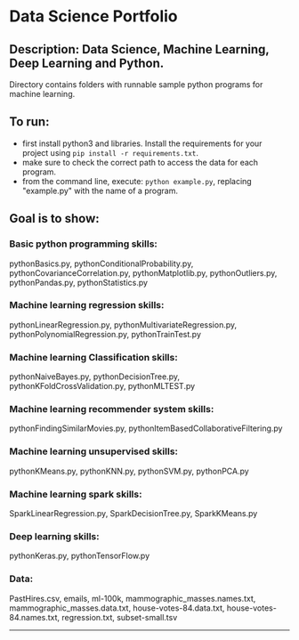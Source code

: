 # Data Science Portfolio

## Description: Data Science, Machine Learning, Deep Learning and Python.
Directory contains folders with runnable sample python programs for machine learning.

## To run:
- first install python3 and libraries. Install the requirements for your project using `pip install -r requirements.txt`. 
- make sure to check the correct path to access the data for each program.
- from the command line, execute: `python example.py`, replacing "example.py" with the name of a program.

## Goal is to show:

### Basic python programming skills: 
pythonBasics.py, pythonConditionalProbability.py, pythonCovarianceCorrelation.py, pythonMatplotlib.py, pythonOutliers.py, pythonPandas.py, pythonStatistics.py

### Machine learning regression skills: 
pythonLinearRegression.py, pythonMultivariateRegression.py, pythonPolynomialRegression.py, pythonTrainTest.py

### Machine learning Classification skills: 
pythonNaiveBayes.py, pythonDecisionTree.py, pythonKFoldCrossValidation.py, pythonMLTEST.py 

### Machine learning recommender system skills:
pythonFindingSimilarMovies.py, pythonItemBasedCollaborativeFiltering.py

### Machine learning unsupervised skills: 
pythonKMeans.py, pythonKNN.py, pythonSVM.py, pythonPCA.py

### Machine learning spark skills:
SparkLinearRegression.py, SparkDecisionTree.py, SparkKMeans.py

### Deep learning skills: 
pythonKeras.py, pythonTensorFlow.py

### Data: 
PastHires.csv, emails, ml-100k, mammographic_masses.names.txt, mammographic_masses.data.txt, house-votes-84.data.txt, house-votes-84.names.txt, regression.txt, subset-small.tsv

----------------------------
